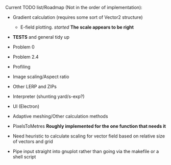Current TODO list/Roadmap (Not in the order of implementation):

- Gradient calculation (requires some sort of Vector2 structure)
  - E-field plotting. *started* **The scale appears to be right**

- **TESTS** and general tidy up
- Problem 0
- Problem 2.4
- Profiling
- Image scaling/Aspect ratio
- Other LERP and ZIPs
- Interpreter (shunting yard/s-exp?)
- UI (Electron)
- Adaptive meshing/Other calculation methods
- PixelsToMetres **Roughly implemented for the one function that needs it**
- Need heuristic to calculate scaling for vector field based on relative size of vectors and grid
- Pipe input straight into gnuplot rather than going via the makefile or a shell script
